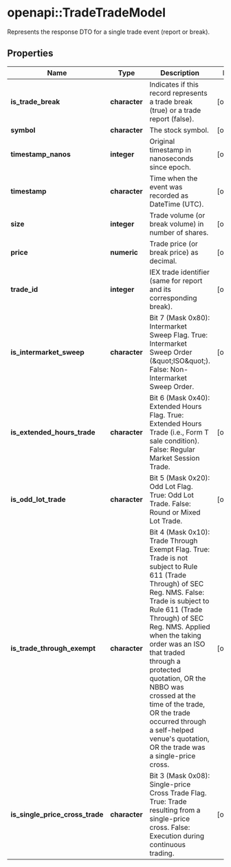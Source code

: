 # openapi::TradeTradeModel

Represents the response DTO for a single trade event (report or break).

## Properties
Name | Type | Description | Notes
------------ | ------------- | ------------- | -------------
**is_trade_break** | **character** | Indicates if this record represents a trade break (true) or a trade report (false). | [optional] 
**symbol** | **character** | The stock symbol. | [optional] 
**timestamp_nanos** | **integer** | Original timestamp in nanoseconds since epoch. | [optional] 
**timestamp** | **character** | Time when the event was recorded as DateTime (UTC). | [optional] 
**size** | **integer** | Trade volume (or break volume) in number of shares. | [optional] 
**price** | **numeric** | Trade price (or break price) as decimal. | [optional] 
**trade_id** | **integer** | IEX trade identifier (same for report and its corresponding break). | [optional] 
**is_intermarket_sweep** | **character** | Bit 7 (Mask 0x80): Intermarket Sweep Flag. True: Intermarket Sweep Order (\&quot;ISO\&quot;). False: Non-Intermarket Sweep Order. | [optional] 
**is_extended_hours_trade** | **character** | Bit 6 (Mask 0x40): Extended Hours Flag. True: Extended Hours Trade (i.e., Form T sale condition). False: Regular Market Session Trade. | [optional] 
**is_odd_lot_trade** | **character** | Bit 5 (Mask 0x20): Odd Lot Flag. True: Odd Lot Trade. False: Round or Mixed Lot Trade. | [optional] 
**is_trade_through_exempt** | **character** | Bit 4 (Mask 0x10): Trade Through Exempt Flag. True: Trade is not subject to Rule 611 (Trade Through) of SEC Reg. NMS. False: Trade is subject to Rule 611 (Trade Through) of SEC Reg. NMS. Applied when the taking order was an ISO that traded through a protected quotation, OR the NBBO was crossed at the time of the trade, OR the trade occurred through a self-helped venue&#39;s quotation, OR the trade was a single-price cross. | [optional] 
**is_single_price_cross_trade** | **character** | Bit 3 (Mask 0x08): Single-price Cross Trade Flag. True: Trade resulting from a single-price cross. False: Execution during continuous trading. | [optional] 


